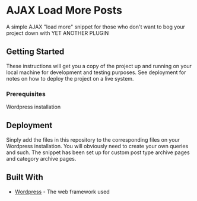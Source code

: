# AJAX Load More Posts

A simple AJAX "load more" snippet for those who don't want to bog your project down with YET ANOTHER PLUGIN

## Getting Started

These instructions will get you a copy of the project up and running on your local machine for development and testing purposes. See deployment for notes on how to deploy the project on a live system.

### Prerequisites

Wordpress installation

## Deployment

Sinply add the files in this repository to the corresponding files on your Wordpress installation. You will obviously need to create your own queries and such. The snippet has been set up for custom post type archive pages and category archive pages.

## Built With

* [Wordpress](https://developer.wordpress.org/) - The web framework used